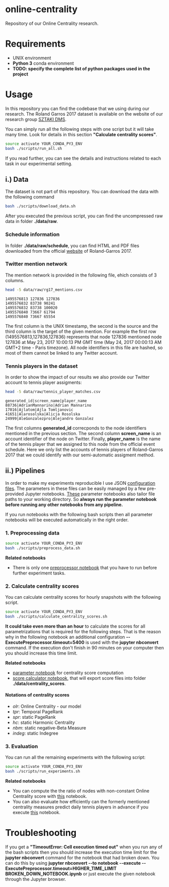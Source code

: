﻿online-centrality
=================

Repository of our Online Centrality research.

# Requirements

   * UNIX environment
   * **Python 3** conda environment
   * **TODO: specify the complete list of python packages used in the project**

# Usage

In this repository you can find the codebase that we using during our research. The Roland Garros 2017 dataset is available on the website of our research group [SZTAKI DMS](https://dms.sztaki.hu/hu/letoltes/roland-garros-2017-twitter-collection).

You can simply run all the following steps with one script but it will take many time. Look for details in this section **"Calculate centrality scores"**.

```bash
source activate YOUR_CONDA_PY3_ENV
bash ./scripts/run_all.sh
```

If you read further, you can see the details and instructions related to each task in our experimental setting. 

## i.) Data

The dataset is not part of this repository. You can download the data with the following command

```bash
bash ./scripts/download_data.sh
```

After you executed the previous script, you can find the uncompressed raw data in folder **./data/raw**.

### Schedule information

In folder **./data/raw/schedule**, you can find HTML and PDF files downloaded from the official [website](http://www.rolandgarros.com/en_FR/scores/schedule/) of Roland-Garros 2017.

### Twitter mention network

The mention network is provided in the following file, ehich consists of 3 columns.

```bash
head -5 data/raw/rg17_mentions.csv
```

```
1495576813 127836 127836
1495576832 83738 90241
1495576832 83738 100020
1495576840 73667 61794
1495576840 73667 65554
```

The first column is the UNIX timestamp, the second is the source and the third column is the target of the given mention. For example the first row (1495576813,127836,127836) represents that node 127836 mentioned node 127836 at May 23, 2017 10:00:13 PM GMT time (May 24, 2017 00:00:13 AM GMT+2 time - Paris timezone). All node identifiers in this file are hashed, so most of them cannot be linked to any Twitter account.

### Tennis players in the dataset

In order to show the impact of our results we also provide our Twitter account to tennis player assigments:

```bash
head -5 data/raw/tennis_player_matches.csv
```

```
generated_id|screen_name|player_name
88736|AdrianMannarino|Adrian Mannarino
17016|Ajlatom|Ajla Tomljanovic
41651|Alarosolska|Alicja Rosolska
24999|AleGonzalezpro|Alejandro Gonzalez
```

The first columns **generated_id** correcponds to the node identifiers mentioned in the previous section. The second column **screen_name** is  an account identifier of the node on Twitter. Finally, **player_name** is the name of the tennis player that we assigned to this node from the official event schedule. Here we only list the accounts of tennis players of Roland-Garros 2017 that we could identify with our semi-automatic assigment method. 

## ii.) Pipelines

In order to make my experiments reproducible I use JSON [configuration files](pipelines/). The parameters in these files can be easily managed by a few pre-provided Jupyter notebooks. [These](ipython/parameters/) parameter notebooks also tailor file paths to your working directory. So **always run the parameter notebook before running any other notebooks from any pipeline.** 

If you run notebooks with the following bash scripts then all parameter notebooks will be executed automatically in the right order.

### 1. Preprocessing data

```bash
source activate YOUR_CONDA_PY3_ENV
bash ./scripts/preprocess_data.sh
```

**Related notebooks**

   *  There is only one [preprocessor notebook](ipython/preprocessing/ScheduleScoreUpdater.ipynb) that you have to run before further experiment tasks.

### 2. Calculate centrality scores

You can calculate centrality scores for hourly snapshots with the following script.

```bash
source activate YOUR_CONDA_PY3_ENV
bash ./scripts/calculate_centrality_scores.sh
```

**It could take even more than an hour** to calculate the scores for all parametrizations that is required for the following steps. That is the reason why in the following notebook an additional configuration **--ExecutePreprocessor.timeout=5400** is used with the **jupyter nbconvert** command. If the execution don't finish in 90 minutes on your computer then you should increase this time limit.

**Related notebooks**

   * [parameter notebook](ipython/parameters/centrality_params.ipynb) for centrality score computation
   * [score calculator notebook](ipython/experiments/centrality_score_computer.ipynb), that will export score files into folder **./data/centrality_scores**.

#### Notations of centrality scores

   * *olr*: Online Centrality - our model
   * *tpr*: Temporal PageRank
   * *spr*: static PageRank
   * *hc*: static Harmonic Centrality
   * *nbm*: static negative-Beta Measure
   * *indeg*: static Indegree

### 3. Evaluation

You can run all the remaining experiments with the following script:

```bash
source activate YOUR_CONDA_PY3_ENV
bash ./scripts/run_experiments.sh
```

**Related notebooks**

   * You can compute the the ratio of nodes with non-constant Online Centrality score with [this](ipython/experiments/roland_garros_olr_const_ratios.ipynb) notebook.
   * You can also evaluate how efficiently can the formerly mentioned centrality measures predict daily tennis players in advance if you execute [this](ipython/experiments/roland_garros_predict_player.ipynb) notebook.

# Troubleshooting

If you get a **"TimeoutError: Cell execution timed out"** when you run any of the bash scripts then you should increase the execution time limit for the **jupyter nbconvert** command for the notebook that had broken down. You can do this by using **jupyter nbconvert --to notebook --execute  --ExecutePreprocessor.timeout=HIGHER\_TIME\_LIMIT BROKEN_DOWN_NOTEBOOK.ipynb** or just execute the given notebook through the Jupyter browser.